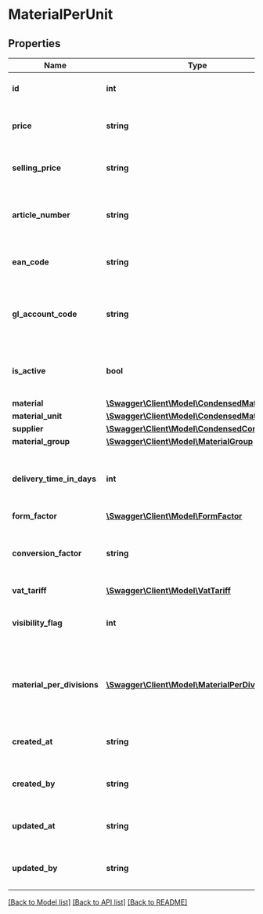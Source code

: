 # MaterialPerUnit

## Properties
Name | Type | Description | Notes
------------ | ------------- | ------------- | -------------
**id** | **int** | ID of this material per unit. | [optional] 
**price** | **string** | The price of this material per unit. | 
**selling_price** | **string** | The selling price of this material per unit. | [optional] 
**article_number** | **string** | The article number of this material per unit. | [optional] 
**ean_code** | **string** | The ean code of this material per unit. | [optional] 
**gl_account_code** | **string** | The general ledger account code of this material per unit. | [optional] 
**is_active** | **bool** | Whether or not this material per unit is active. | [optional] 
**material** | [**\Swagger\Client\Model\CondensedMaterial**](CondensedMaterial.md) |  | 
**material_unit** | [**\Swagger\Client\Model\CondensedMaterialUnit**](CondensedMaterialUnit.md) |  | 
**supplier** | [**\Swagger\Client\Model\CondensedContact**](CondensedContact.md) |  | [optional] 
**material_group** | [**\Swagger\Client\Model\MaterialGroup**](MaterialGroup.md) |  | [optional] 
**delivery_time_in_days** | **int** | The delivery time in days of this material per unit. | [optional] 
**form_factor** | [**\Swagger\Client\Model\FormFactor**](FormFactor.md) |  | [optional] 
**conversion_factor** | **string** | The conversion factor of this material per unit. | [optional] 
**vat_tariff** | [**\Swagger\Client\Model\VatTariff**](VatTariff.md) |  | [optional] 
**visibility_flag** | **int** | The visibility flag of this material per unit. | 
**material_per_divisions** | [**\Swagger\Client\Model\MaterialPerDivision[]**](MaterialPerDivision.md) | The material per divisions associated with this material per unit. | [optional] 
**created_at** | **string** | The creation time of the entity. | [optional] 
**created_by** | **string** | The user that created the entity. | [optional] 
**updated_at** | **string** | The last updated time of the entity. | [optional] 
**updated_by** | **string** | The user that last updated the entity. | [optional] 

[[Back to Model list]](../README.md#documentation-for-models) [[Back to API list]](../README.md#documentation-for-api-endpoints) [[Back to README]](../README.md)


